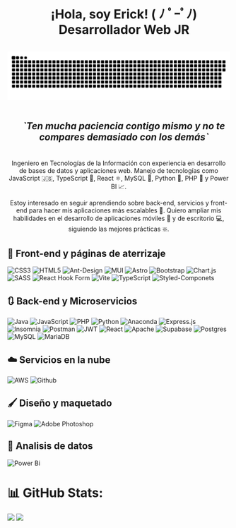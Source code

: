 <!-- Presentation -->
<div id="user-content-toc">
  <ul align="center">
    <h1 style="display: inline-block;">¡Hola, soy Erick! ( ﾉ ﾟｰﾟﾉ) Desarrollador Web JR</h1>
  </ul>
</div>

<!-- GIF -->
<div align="center" style="width: 100%;">
  <img src="/github-contribution-grid-snake-dark.svg" alt="Contributions" />
</div>


<div id="user-content-toc">
  <ul align="center">
    <summary><h2 style="display: inline-block"><i>`Ten mucha paciencia contigo mismo y no te compares demasiado con los demás`</i></h2></summary>
  </ul>
</div>

<!-- About Me -->
<div style="margin-top: 20px; text-align: center;">
  <p>Ingeniero en Tecnologías de la Información con experiencia en desarrollo de bases de datos y aplicaciones web. Manejo de tecnologías como JavaScript 🇯‌🇸‌, TypeScript 🔣, React ⚛, MySQL 🐬, Python 🐍, PHP 🐘 y Power BI 📈.</p>
  <p>Estoy interesado en seguir aprendiendo sobre back-end, servicios y front-end para hacer mis aplicaciones más escalables 📶. Quiero ampliar mis habilidades en el desarrollo de aplicaciones móviles 📱 y de escritorio 💻, siguiendo las mejores prácticas ❇️.</p>
</div>

<!-- Skills -->

## 📗 Front-end y páginas de aterrizaje

![CSS3](https://img.shields.io/badge/css3-%231572B6.svg?style=for-the-badge&logo=css3&logoColor=white)
![HTML5](https://img.shields.io/badge/html5-%23E34F26.svg?style=for-the-badge&logo=html5&logoColor=white)
![Ant-Design](https://img.shields.io/badge/-AntDesign-%230170FE?style=for-the-badge&logo=ant-design&logoColor=white)
![MUI](https://img.shields.io/badge/MUI-%230081CB.svg?style=for-the-badge&logo=mui&logoColor=white)
![Astro](https://img.shields.io/badge/astro-%232C2052.svg?style=for-the-badge&logo=astro&logoColor=white)
![Bootstrap](https://img.shields.io/badge/bootstrap-%238511FA.svg?style=for-the-badge&logo=bootstrap&logoColor=white)
![Chart.js](https://img.shields.io/badge/chart.js-F5788D.svg?style=for-the-badge&logo=chart.js&logoColor=white)
![SASS](https://img.shields.io/badge/SASS-hotpink.svg?style=for-the-badge&logo=SASS&logoColor=white)
![React Hook Form](https://img.shields.io/badge/React%20Hook%20Form-%23EC5990.svg?style=for-the-badge&logo=reacthookform&logoColor=white)
![Vite](https://img.shields.io/badge/vite-%23646CFF.svg?style=for-the-badge&logo=vite&logoColor=white)
![TypeScript](https://img.shields.io/badge/typescript-%23007ACC.svg?style=for-the-badge&logo=typescript&logoColor=white)
![Styled-Componets](https://img.shields.io/badge/Styled_Components-DB7093?style=for-the-badge&logo=styled-components&logoColor=white)

## 🔃 Back-end y Microservicios

![Java](https://img.shields.io/badge/java-%23ED8B00.svg?style=for-the-badge&logo=openjdk&logoColor=white)
![JavaScript](https://img.shields.io/badge/javascript-%23323330.svg?style=for-the-badge&logo=javascript&logoColor=%23F7DF1E)
![PHP](https://img.shields.io/badge/php-%23777BB4.svg?style=for-the-badge&logo=php&logoColor=white)
![Python](https://img.shields.io/badge/python-3670A0?style=for-the-badge&logo=python&logoColor=ffdd54)
![Anaconda](https://img.shields.io/badge/Anaconda-%2344A833.svg?style=for-the-badge&logo=anaconda&logoColor=white)
![Express.js](https://img.shields.io/badge/express.js-%23404d59.svg?style=for-the-badge&logo=express&logoColor=%2361DAFB)
![Insomnia](https://img.shields.io/badge/Insomnia-black?style=for-the-badge&logo=insomnia&logoColor=5849BE)
![Postman](https://img.shields.io/badge/Postman-FF6C37?style=for-the-badge&logo=postman&logoColor=white)
![JWT](https://img.shields.io/badge/JWT-black?style=for-the-badge&logo=JSON%20web%20tokens)
![React](https://img.shields.io/badge/react-%2320232a.svg?style=for-the-badge&logo=react&logoColor=%2361DAFB)
![Apache](https://img.shields.io/badge/apache-%23D42029.svg?style=for-the-badge&logo=apache&logoColor=white)
![Supabase](https://img.shields.io/badge/Supabase-3ECF8E?style=for-the-badge&logo=supabase&logoColor=white)
![Postgres](https://img.shields.io/badge/postgres-%23316192.svg?style=for-the-badge&logo=postgresql&logoColor=white)
![MySQL](https://img.shields.io/badge/mysql-4479A1.svg?style=for-the-badge&logo=mysql&logoColor=white)
![MariaDB](https://img.shields.io/badge/MariaDB-003545?style=for-the-badge&logo=mariadb&logoColor=white)

## ☁️ Servicios en la nube

![AWS](https://img.shields.io/badge/AWS-%23FF9900.svg?style=for-the-badge&logo=amazon-aws&logoColor=white)
![Github](https://img.shields.io/badge/github%20pages-121013?style=for-the-badge&logo=github&logoColor=white)

## 🖌️ Diseño y maquetado

![Figma](https://img.shields.io/badge/figma-%23F24E1E.svg?style=for-the-badge&logo=figma&logoColor=white)
![Adobe Photoshop](https://img.shields.io/badge/adobe%20photoshop-%2331A8FF.svg?style=for-the-badge&logo=adobe%20photoshop&logoColor=white)

## 🔣 Analisis de datos

![Power Bi](https://img.shields.io/badge/power_bi-F2C811?style=for-the-badge&logo=powerbi&logoColor=black)

# 📊 GitHub Stats:

![](https://github-readme-stats.vercel.app/api/top-langs/?username=muke78&theme=dark&hide_border=false&include_all_commits=false&count_private=false&layout=compact)
![](https://github-profile-trophy.vercel.app/?username=muke78&theme=dracula&no-frame=true&no-bg=true&margin-w=4)
